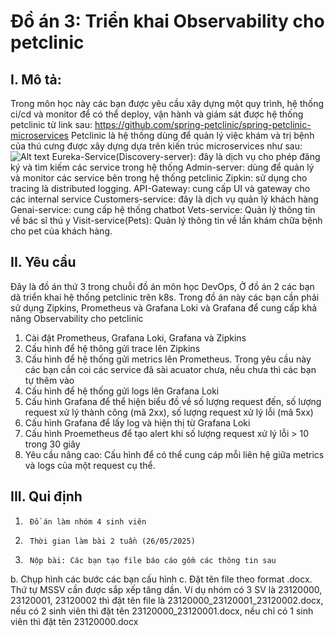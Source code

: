# Đồ án 3: Triển khai Observability cho petclinic
 
## I. Mô tả:
Trong môn học này các bạn được yêu cầu xây dựng một quy trình, hệ thống ci/cd và monitor để có thể deploy, vận hành và giám sát được hệ thống petclinic từ link sau: https://github.com/spring-petclinic/spring-petclinic-microservices
Petclinic là hệ thống dùng để quản lý việc khám và trị bệnh của thú cưng được xây dựng dựa trên kiến trúc microservices như sau:
![Alt text](image-doan3.png)
Eureka-Service(Discovery-server): đây là dịch vụ cho phép đăng ký và tìm kiếm các service trong hệ thống
Admin-server: dùng để quản lý và monitor các service bên trong hệ thống petclinic
Zipkin: sử dụng cho tracing là distributed logging.
API-Gateway: cung cấp UI và gateway cho các internal service
Customers-service: đây là dịch vụ quản lý khách hàng
Genai-service: cung cấp hệ thống chatbot
Vets-service:  Quản lý thông tin về bác sĩ thú y
Visit-service(Pets): Quản lý thông tin về lần khám chữa bệnh cho pet của khách hàng.
## II. Yêu cầu
Đây là đồ án thứ 3 trong chuỗi đồ án môn học DevOps, Ở đồ án 2 các bạn dã triển khai hệ thống petclinic trên k8s. Trong đồ án này các bạn cần phải sử dụng Zipkins, Prometheus và Grafana Loki và Grafana để cung cấp khả năng Observability cho petclinic
1.	Cài đặt Prometheus, Grafana Loki, Grafana và Zipkins
2.	Cấu hình để hệ thông gửi trace lên Zipkins
3.	Cấu hình để hệ thống gửi metrics lên Prometheus. Trong yêu cầu này các bạn cần coi các service đã sài acuator chưa, nếu chưa thì các bạn tự thêm vào
4.	Cấu hình để hệ thống gửi logs lên Grafana Loki
5.	Cấu hình Grafana để thể hiện biểu đồ về số lượng request đến, số lượng request xử lý thành công (mã 2xx), số lượng request xử lý lỗi (mã 5xx)
6.	Cấu hình Grafana để lấy log và hiện thị từ Grafana Loki
7.	Cấu hình Proemetheus để tạo alert khi số lượng request xử lý lỗi > 10 trong 30 giây
8.	Yêu cầu nâng cao: Cấu hình để có thể cung cáp mỗi liên hệ giữa metrics và logs của một request cụ thể.
## III. Qui định
1.      Đồ án làm nhóm 4 sinh viên
2.      Thời gian làm bài 2 tuần (26/05/2025)
3.      Nộp bài: Các bạn tạo file báo cáo gồm các thông tin sau
b.      Chụp hình các bước các bạn cấu hình
c.      Đặt tên file theo format <MSSV1>_<MSSV2>_<MSSV3>.docx. Thứ tự MSSV cần được sắp xếp tăng dần. Ví dụ nhóm có 3 SV là 23120000, 23120001, 23120002 thì đặt tên file là 23120000_23120001_23120002.docx, nếu có 2 sinh viên thì đặt tên 23120000_23120001.docx, nếu chỉ có 1 sinh viên thì đặt tên 23120000.docx
